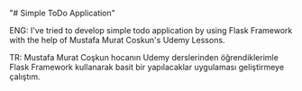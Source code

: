 "# Simple ToDo Application" 

ENG: I've tried to develop simple todo application by using Flask Framework with the help of Mustafa Murat Coskun's Udemy Lessons.

TR: Mustafa Murat Coşkun hocanın Udemy derslerinden öğrendiklerimle Flask Framework kullanarak basit bir yapılacaklar uygulaması geliştirmeye çalıştım.

